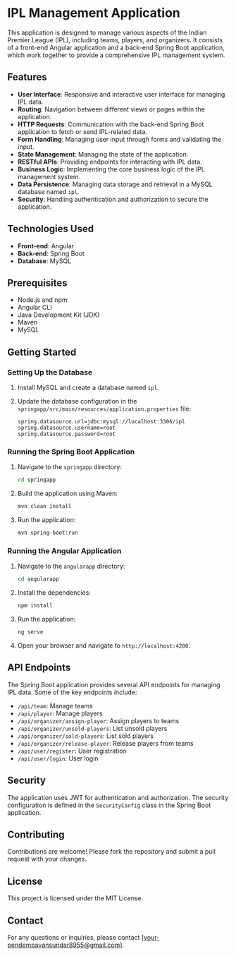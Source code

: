 # IPL Management Application

This application is designed to manage various aspects of the Indian Premier League (IPL), including teams, players, and organizers. It consists of a front-end Angular application and a back-end Spring Boot application, which work together to provide a comprehensive IPL management system.

## Features

- **User Interface**: Responsive and interactive user interface for managing IPL data.
- **Routing**: Navigation between different views or pages within the application.
- **HTTP Requests**: Communication with the back-end Spring Boot application to fetch or send IPL-related data.
- **Form Handling**: Managing user input through forms and validating the input.
- **State Management**: Managing the state of the application.
- **RESTful APIs**: Providing endpoints for interacting with IPL data.
- **Business Logic**: Implementing the core business logic of the IPL management system.
- **Data Persistence**: Managing data storage and retrieval in a MySQL database named `ipl`.
- **Security**: Handling authentication and authorization to secure the application.

## Technologies Used

- **Front-end**: Angular
- **Back-end**: Spring Boot
- **Database**: MySQL

## Prerequisites

- Node.js and npm
- Angular CLI
- Java Development Kit (JDK)
- Maven
- MySQL

## Getting Started

### Setting Up the Database

1. Install MySQL and create a database named `ipl`.
2. Update the database configuration in the `springapp/src/main/resources/application.properties` file:

   ```properties
   spring.datasource.url=jdbc:mysql://localhost:3306/ipl
   spring.datasource.username=root
   spring.datasource.password=root
   ```

### Running the Spring Boot Application

1. Navigate to the `springapp` directory:

   ```sh
   cd springapp
   ```

2. Build the application using Maven:

   ```sh
   mvn clean install
   ```

3. Run the application:

   ```sh
   mvn spring-boot:run
   ```

### Running the Angular Application

1. Navigate to the `angularapp` directory:

   ```sh
   cd angularapp
   ```

2. Install the dependencies:

   ```sh
   npm install
   ```

3. Run the application:

   ```sh
   ng serve
   ```

4. Open your browser and navigate to `http://localhost:4200`.

## API Endpoints

The Spring Boot application provides several API endpoints for managing IPL data. Some of the key endpoints include:

- `/api/team`: Manage teams
- `/api/player`: Manage players
- `/api/organizer/assign-player`: Assign players to teams
- `/api/organizer/unsold-players`: List unsold players
- `/api/organizer/sold-players`: List sold players
- `/api/organizer/release-player`: Release players from teams
- `/api/user/register`: User registration
- `/api/user/login`: User login

## Security

The application uses JWT for authentication and authorization. The security configuration is defined in the `SecurityConfig` class in the Spring Boot application.

## Contributing

Contributions are welcome! Please fork the repository and submit a pull request with your changes.

## License

This project is licensed under the MIT License.

## Contact

For any questions or inquiries, please contact [your-pendempavansundar8955@gmail.com].
